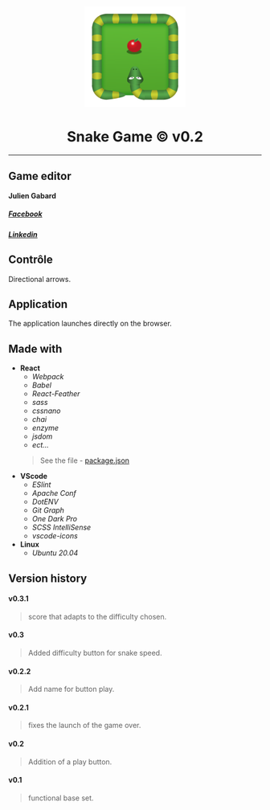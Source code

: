 <div align="center"><img src="src/assets/favicon.ico" alt="Snake Logo" width="200px"/></div>

<div align="center"><h1 size="4">Snake Game &copy; v0.2</h1></div>

----------------

## Game editor
**Julien Gabard**
##### *[Facebook](https://www.facebook.com/julien.gabard.3)*
##### *[Linkedin](https://www.linkedin.com/in/julien-gabard/)*

## Contrôle
Directional arrows.

## Application
The application launches directly on the browser.

## Made with
- **React**
  - *Webpack*
  - *Babel*
  - *React-Feather*
  - *sass*
  - *cssnano*
  - *chai*
  - *enzyme*
  - *jsdom*
  - *ect...*
  > See the file - [package.json](package.json)
- **VScode**
  - *ESlint*
  - *Apache Conf*
  - *DotENV*
  - *Git Graph*
  - *One Dark Pro*
  - *SCSS IntelliSense*
  - *vscode-icons*
- **Linux**
  - *Ubuntu 20.04*

## Version history
#### v0.3.1
> score that adapts to the difficulty chosen.
#### v0.3
> Added difficulty button for snake speed.
#### v0.2.2
> Add name for button play.
#### v0.2.1
> fixes the launch of the game over.
#### v0.2
> Addition of a play button.
#### v0.1
> functional base set.